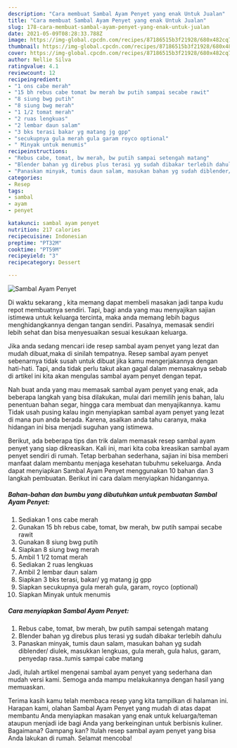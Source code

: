 ```yaml
---
description: "Cara membuat Sambal Ayam Penyet yang enak Untuk Jualan"
title: "Cara membuat Sambal Ayam Penyet yang enak Untuk Jualan"
slug: 178-cara-membuat-sambal-ayam-penyet-yang-enak-untuk-jualan
date: 2021-05-09T08:28:33.788Z
image: https://img-global.cpcdn.com/recipes/87186515b3f21928/680x482cq70/sambal-ayam-penyet-foto-resep-utama.jpg
thumbnail: https://img-global.cpcdn.com/recipes/87186515b3f21928/680x482cq70/sambal-ayam-penyet-foto-resep-utama.jpg
cover: https://img-global.cpcdn.com/recipes/87186515b3f21928/680x482cq70/sambal-ayam-penyet-foto-resep-utama.jpg
author: Nellie Silva
ratingvalue: 4.1
reviewcount: 12
recipeingredient:
- "1 ons cabe merah"
- "15 bh rebus cabe tomat bw merah bw putih sampai secabe rawit"
- "8 siung bwg putih"
- "8 siung bwg merah"
- "1 1/2 tomat merah"
- "2 ruas lengkuas"
- "2 lembar daun salam"
- "3 bks terasi bakar yg matang jg gpp"
- "secukupnya gula merah gula garam royco optional"
- " Minyak untuk menumis"
recipeinstructions:
- "Rebus cabe, tomat, bw merah, bw putih sampai setengah matang"
- "Blender bahan yg direbus plus terasi yg sudah dibakar terlebih dahulu"
- "Panaskan minyak, tumis daun salam, masukan bahan yg sudah diblender/ diulek, masukkan lengkuas, gula merah, gula halus, garam, penyedap rasa..tumis sampai cabe matang"
categories:
- Resep
tags:
- sambal
- ayam
- penyet

katakunci: sambal ayam penyet 
nutrition: 217 calories
recipecuisine: Indonesian
preptime: "PT32M"
cooktime: "PT59M"
recipeyield: "3"
recipecategory: Dessert

---
```



![Sambal Ayam Penyet](https://img-global.cpcdn.com/recipes/87186515b3f21928/680x482cq70/sambal-ayam-penyet-foto-resep-utama.jpg)

Di waktu  sekarang , kita memang dapat membeli masakan jadi tanpa kudu repot membuatnya sendiri. Tapi, bagi anda yang mau menyajikan sajian istimewa untuk keluarga tercinta, maka anda memang lebih bagus menghidangkannya dengan tangan sendiri. Pasalnya, memasak sendiri lebih sehat dan bisa menyesuaikan sesuai kesukaan keluarga.

Jika anda sedang mencari ide resep sambal ayam penyet yang lezat dan mudah dibuat,maka di sinilah tempatnya. Resep sambal ayam penyet  sebenarnya tidak susah untuk dibuat jika kamu mengerjakannya dengan hati-hati. Tapi, anda tidak perlu takut akan gagal dalam memasaknya 
sebab di artikel ini kita akan mengulas sambal ayam penyet dengan tepat.  



Nah buat anda yang mau memasak sambal ayam penyet yang enak, ada beberapa langkah yang bisa dilakukan, mulai dari memilih jenis bahan, lalu penentuan bahan segar, hingga cara membuat dan menyajikannya. kamu Tidak usah pusing kalau ingin menyiapkan sambal ayam penyet yang lezat di mana pun anda berada. Karena, asalkan anda  tahu caranya, maka hidangan ini bisa menjadi suguhan yang istimewa.

Berikut, ada beberapa tips dan trik dalam memasak resep sambal ayam penyet yang siap dikreasikan. Kali ini, mari kita coba kreasikan sambal ayam penyet sendiri di rumah. Tetap berbahan sederhana, sajian ini bisa memberi manfaat dalam membantu menjaga kesehatan tubuhmu sekeluarga. Anda dapat menyiapkan Sambal Ayam Penyet menggunakan 10 bahan dan 3 langkah pembuatan. Berikut ini cara dalam menyiapkan hidangannya.

<!--inarticleads1-->

##### Bahan-bahan dan bumbu yang dibutuhkan untuk pembuatan Sambal Ayam Penyet:

1. Sediakan 1 ons cabe merah
1. Gunakan 15 bh rebus cabe, tomat, bw merah, bw putih sampai secabe rawit
1. Gunakan 8 siung bwg putih
1. Siapkan 8 siung bwg merah
1. Ambil 1 1/2 tomat merah
1. Sediakan 2 ruas lengkuas
1. Ambil 2 lembar daun salam
1. Siapkan 3 bks terasi, bakar/ yg matang jg gpp
1. Siapkan secukupnya gula merah gula, garam, royco (optional)
1. Siapkan  Minyak untuk menumis




<!--inarticleads2-->

##### Cara menyiapkan Sambal Ayam Penyet:

1. Rebus cabe, tomat, bw merah, bw putih sampai setengah matang
1. Blender bahan yg direbus plus terasi yg sudah dibakar terlebih dahulu
1. Panaskan minyak, tumis daun salam, masukan bahan yg sudah diblender/ diulek, masukkan lengkuas, gula merah, gula halus, garam, penyedap rasa..tumis sampai cabe matang




Jadi, itulah artikel mengenai  sambal ayam penyet  yang sederhana dan mudah versi kami. Semoga anda mampu melakukannya dengan hasil yang memuaskan. 

Terima kasih kamu telah membaca resep yang kita tampilkan di halaman ini. Harapan kami, olahan  Sambal Ayam Penyet yang mudah di atas dapat membantu Anda menyiapkan masakan yang enak untuk keluarga/teman ataupun menjadi ide bagi Anda yang berkeinginan untuk berbisnis kuliner. Bagaimana? Gampang kan? Itulah resep sambal ayam penyet yang bisa Anda lakukan di rumah. Selamat mencoba!

